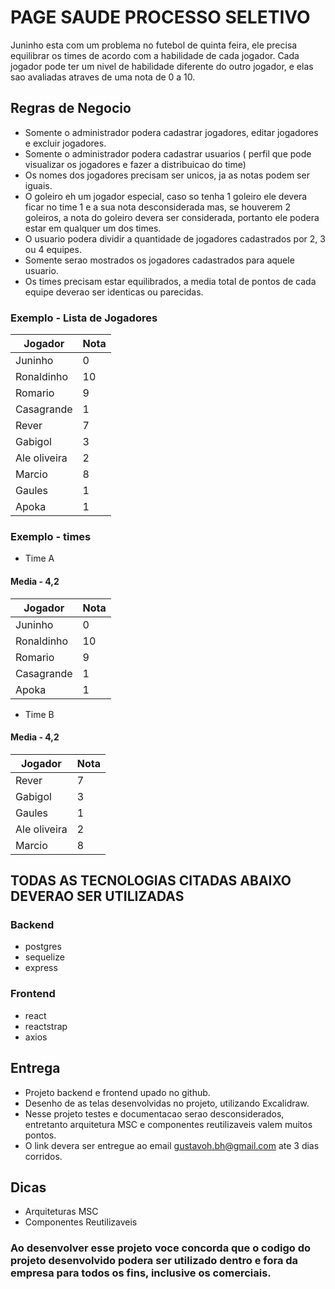 # PAGE SAUDE PROCESSO SELETIVO

Juninho esta com um problema no futebol de quinta feira, ele precisa equilibrar os times
de acordo com a habilidade de cada jogador. Cada jogador pode ter um nivel de habilidade
diferente do outro jogador, e elas sao avaliadas atraves de uma nota de 0 a 10.

## Regras de Negocio

- Somente o administrador podera cadastrar jogadores, editar jogadores e excluir jogadores.
- Somente o administrador podera cadastrar usuarios ( perfil que pode visualizar os jogadores e fazer a distribuicao do time)
- Os nomes dos jogadores precisam ser unicos, ja as notas podem ser iguais.
- O goleiro eh um jogador especial, caso so tenha 1 goleiro ele devera ficar no time 1 e a sua nota desconsiderada mas, se houverem 2 goleiros, a nota do goleiro devera ser considerada, portanto ele podera estar em qualquer um dos times.
- O usuario podera dividir a quantidade de jogadores cadastrados por 2, 3 ou 4 equipes.
- Somente serao mostrados os jogadores cadastrados para aquele usuario.
- Os times precisam estar equilibrados, a media total de pontos de cada equipe deverao ser identicas ou parecidas.



### Exemplo - Lista de Jogadores

|     Jogador           | Nota                                                |
| ----------------- | ---------------------------------------------------------------- |
| Juninho       | 0 |
| Ronaldinho      | 10 |
| Romario       | 9 |
| Casagrande       | 1 |
| Rever       | 7 |
| Gabigol       | 3 |
| Ale oliveira       | 2 |
| Marcio       | 8 |
| Gaules       | 1 |
| Apoka      | 1 |

### Exemplo - times

- Time A
#### Media - 4,2


|     Jogador           | Nota                                                |
| ----------------- | ---------------------------------------------------------------- |
| Juninho       | 0 |
| Ronaldinho      | 10 |
| Romario       | 9 |
| Casagrande       | 1 |
| Apoka       | 1 |

- Time B
#### Media - 4,2


|     Jogador           | Nota                                                |
| ----------------- | ---------------------------------------------------------------- |
| Rever       | 7 |
| Gabigol      | 3 |
| Gaules       | 1 |
| Ale oliveira       | 2 |
| Marcio       | 8 |


## TODAS AS TECNOLOGIAS CITADAS ABAIXO DEVERAO SER UTILIZADAS

### Backend
- postgres
- sequelize
- express

### Frontend
- react
- reactstrap
- axios

## Entrega

- Projeto backend e frontend upado no github.
- Desenho de as telas desenvolvidas no projeto, utilizando Excalidraw.
- Nesse projeto testes e documentacao serao desconsiderados, entretanto arquitetura MSC e componentes reutilizaveis valem muitos pontos.
- O link devera ser entregue ao email gustavoh.bh@gmail.com ate 3 dias corridos.

## Dicas

- Arquiteturas MSC
- Componentes Reutilizaveis


### Ao desenvolver esse projeto voce concorda que o codigo do projeto desenvolvido podera ser utilizado dentro e fora da empresa para todos os fins, inclusive os comerciais.
